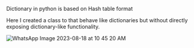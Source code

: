 Dictionary in python is based on Hash table format

Here I created a class to that behave like dictionaries but without directly exposing dictionary-like functionality.




![WhatsApp Image 2023-08-18 at 10 45 20 AM](https://github.com/Kd-Here/Data-Structures-in-Python/assets/90677747/55b834ae-82ad-4c18-ad86-b1b7f46bd255)
